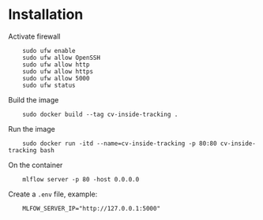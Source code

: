 # Installation

Activate firewall

        sudo ufw enable
        sudo ufw allow OpenSSH
        sudo ufw allow http
        sudo ufw allow https
        sudo ufw allow 5000
        sudo ufw status

Build the image

        sudo docker build --tag cv-inside-tracking .

Run the image

        sudo docker run -itd --name=cv-inside-tracking -p 80:80 cv-inside-tracking bash

On the container

        mlflow server -p 80 -host 0.0.0.0 


Create a <code>.env</code> file, example:

        MLFOW_SERVER_IP="http://127.0.0.1:5000"